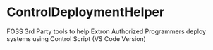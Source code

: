 # ControlDeploymentHelper
FOSS 3rd Party tools to help Extron Authorized Programmers deploy systems using Control Script (VS Code Version)
